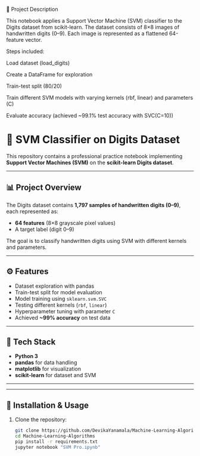 📌 Project Description

This notebook applies a Support Vector Machine (SVM) classifier to the Digits dataset from scikit-learn.
The dataset consists of 8×8 images of handwritten digits (0–9). Each image is represented as a flattened 64-feature vector.

Steps included:

Load dataset (load_digits)

Create a DataFrame for exploration

Train-test split (80/20)

Train different SVM models with varying kernels (rbf, linear) and parameters (C)

Evaluate accuracy (achieved ~99.1% test accuracy with SVC(C=10))

# 🔢 SVM Classifier on Digits Dataset

This repository contains a professional practice notebook implementing **Support Vector Machines (SVM)** on the **scikit-learn Digits dataset**.

---

## 📊 Project Overview
The Digits dataset contains **1,797 samples of handwritten digits (0–9)**, each represented as:
- **64 features** (8×8 grayscale pixel values)  
- A target label (digit 0–9)  

The goal is to classify handwritten digits using SVM with different kernels and parameters.

---

## ⚙️ Features
- Dataset exploration with pandas  
- Train-test split for model evaluation  
- Model training using `sklearn.svm.SVC`  
- Testing different kernels (`rbf`, `linear`)  
- Hyperparameter tuning with parameter `C`  
- Achieved **~99% accuracy** on test data  

---

## 🚀 Tech Stack
- **Python 3**  
- **pandas** for data handling  
- **matplotlib** for visualization  
- **scikit-learn** for dataset and SVM  

---


---

## 🔧 Installation & Usage
1. Clone the repository:
   ```bash
   git clone https://github.com/DevikaYanamala/Machine-Learning-Algorithms.git
   cd Machine-Learning-Algorithms
   pip install -r requirements.txt
   jupyter notebook "SVM Pro.ipynb"




